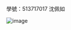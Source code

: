 學號：513717017 沈佩如

![image](https://github.com/user-attachments/assets/2cd48ecd-f80d-4558-b02e-7687c78c87c1)

